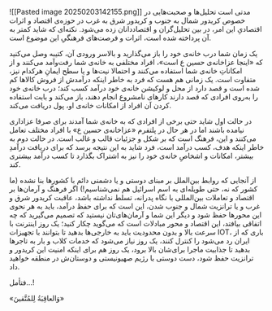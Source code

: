 ![[Pasted image 20250203142155.png]]
مدتی است تحلیل‌ها و صحبت‌هایی در خصوص کریدور شمال به جنوب و کریدور شرق به غرب در حوزه‌ی اقتصاد و اثرات اقتصادیِ این امر، در بین تحلیل‌گران و اقتصاددانان زده می‌شود. نکته‌ای که شاید کمتر به آن پرداخته شده است، اثرات و فرصت‌های فرهنگیِ این موضوع است.

یک زمان شما درب خانه‌ی خود را باز می‌گذارید و بالاسر ورودی آن، کتیبه وصل می‌کنید که «اینجا عزاخانه‌ی حسین ع است»، افراد مختلفی به خانه‌ی شما رفت‌وآمد می‌کنند و از امکاناتِ خانه‌ی شما استفاده می‌کنند و احتمالا نیت‌ها و یا سطح ایمانِ هرکدام نیز، متفاوت است. یک زمانی هم هست که فرد به خاطر اینکه درآمدش از فروش کالاها کم شده است و قصد دارد از محل و لوکیشن خانه‌ی خود درآمد کسب کند؛ درب خانه‌ی خود را به‌روی افرادی که قصد دارند کارهای نامشروع انجام دهند، باز می‌کند و بابت استفاده کردن آن افراد از امکانات خانه‌ی او، پول دریافت می‌کند.

در حالت اول شاید حتی برخی از افرادی که به خانه‌ی شما آمدند برای صرفا عزاداری نیامده باشند اما در هر حال در پلتفرم «عزاخانه‌ی حسین ع» با افراد مختلف تعامل می‌کنند و این، فرهنگ است که بر شکل و جزئیات قالب و غالب است. در حالت دوم به خاطر اینکه هدف، کسب درآمد است، فرد شاید به این نتیجه برسد که برای دریافت درآمدِ بیشتر، امکانات و اشخاصِ خانه‌ی خود را نیز به اشتراک بگذارد تا کسب درآمد بیشتری کند.

از آنجایی که روابط بین‌الملل بر مبنای دوستی و یا دشمنی دائم با کشورها بنا نشده (ما کشور که نه، حتی طویله‌ای به اسم اسرائیل هم نمی‌شناسیم!) اگر فرهنگ و آرمان‌ها بر اقتصاد و تعاملات بین‌المللی با نگاه پدرانه، تسلط نداشته باشد، عاقبت کریدور شرق و غرب و یا ترانزیت شمال و جنوب شدن، این است که برای حفظ درآمد، باید به هر نحوی این محورها حفظ شود و دیگر این شما و آرمان‌های‌تان نیستید که تصمیم می‌گیرید که چه اتفاقی بیافتد، این اقتصاد و محور مبادلات است که می‌گوید چکار کنید؛ یک روز اینترنت با سرعت بالا و بدون محدودیت باید به خارجی‌ها بدهید تا بتوانند با تجهیزات IOT، باری که از ایران رد می‌شود را کنترل کنند، یک روز نیاز می‌شود که خدمات کلاب و بار به تاجرها بدهید تا جذابیت ماجرا برای‌شان بالا برود، یک روز هم برای اینکه امنیت این کریدور و ترانزیت حفظ شود، دست دوستی با رژیم صهیونیستی و دوستان‌ش در منطقه خواهید داد.

فتأمل…!

«وَالعاقِبَةُ لِلمُتَّقينَ»